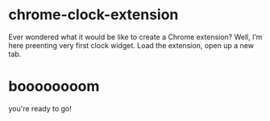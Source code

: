 # chrome-clock-extension

Ever wondered what it would be like to create a Chrome extension? Well, I’m here preenting very first clock widget. Load the extension, open up a new tab.

# boooooooom

you're ready to go!
